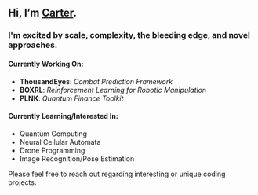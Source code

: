 ## Hi, I’m [Carter](https://carterfaceysmith.tech).<br>
### I'm excited by scale, complexity, the bleeding edge, and novel approaches.

#### Currently Working On:
- **ThousandEyes**: *Combat Prediction Framework*
- **BOXRL**: *Reinforcement Learning for Robotic Manipulation*
- **PLNK**: *Quantum Finance Toolkit*

#### Currently Learning/Interested In:
- Quantum Computing
- Neural Cellular Automata
- Drone Programming
- Image Recognition/Pose Estimation

Please feel free to reach out regarding interesting or unique coding projects.

